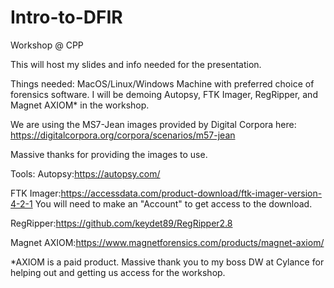 # Intro-to-DFIR

Workshop @ CPP

This will host my slides and info needed for the presentation.

Things needed:
MacOS/Linux/Windows Machine with preferred choice of forensics software.
  I will be demoing Autopsy, FTK Imager, RegRipper, and Magnet AXIOM* in the workshop.
  
  
 We are using the MS7-Jean images provided by Digital Corpora here:
 https://digitalcorpora.org/corpora/scenarios/m57-jean
 
 Massive thanks for providing the images to use.

Tools:
Autopsy:https://autopsy.com/


FTK Imager:https://accessdata.com/product-download/ftk-imager-version-4-2-1
  You will need to make an "Account" to get access to the download.
  
  
RegRipper:https://github.com/keydet89/RegRipper2.8


Magnet AXIOM:https://www.magnetforensics.com/products/magnet-axiom/


*AXIOM is a paid product. Massive thank you to my boss DW at Cylance for helping out and getting us access for the workshop.
